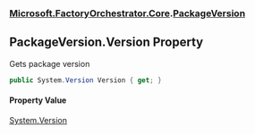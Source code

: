 ### [Microsoft.FactoryOrchestrator.Core](Microsoft_FactoryOrchestrator_Core.md 'Microsoft.FactoryOrchestrator.Core').[PackageVersion](PackageVersion.md 'Microsoft.FactoryOrchestrator.Core.PackageVersion')
## PackageVersion.Version Property
Gets package version  
```csharp
public System.Version Version { get; }
```
#### Property Value
[System.Version](https://docs.microsoft.com/en-us/dotnet/api/System.Version 'System.Version')
